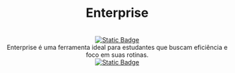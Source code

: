<div align="center">
<h1>Enterprise</h1>
<br>
<a href="https://kaneesell.github.io/enterprise/">
<img alt="Static Badge" src="https://capsule-render.vercel.app/api?type=waving&height=200&color=gradient&text=Enterprise">
</a>
<br>
Enterprise é uma ferramenta ideal para estudantes que buscam eficiência e foco em suas rotinas.
<br>
<a href="https://kaneesell.github.io/enterprise/">
<img alt="Static Badge" src="https://img.shields.io/badge/Ir_para_P%C3%A1gina-Enterprise-brightgreen?link=https%3A%2F%2Fkaneesell.github.io%2FEnterprise%2F">
</a>
</div>

